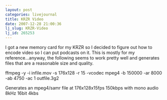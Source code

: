 ```yaml
---
layout: post
categories: livejournal
title: KRZR Video
date: 2007-12-28 21:00:36
lj_slug: KRZR-Video
lj_id: 265253
---
```

I got a new memory card for my KRZR so I decided to figure out how to encode video so I can put podcasts on it. This is mostly for my reference...anyway, the following seems to work pretty well and generates files that are a reasonable size and quality.  



ffmpeg -y -i infile.mov -s 176x128 -r 15 -vcodec mpeg4 -b 150000 -ar 8000 -ab 4750 -ac 1 outfile.3g2  



Generates an mpeg4/samr file at 176x128x15fps 150kbps with mono audio 8kHz 16bit 4kbs
